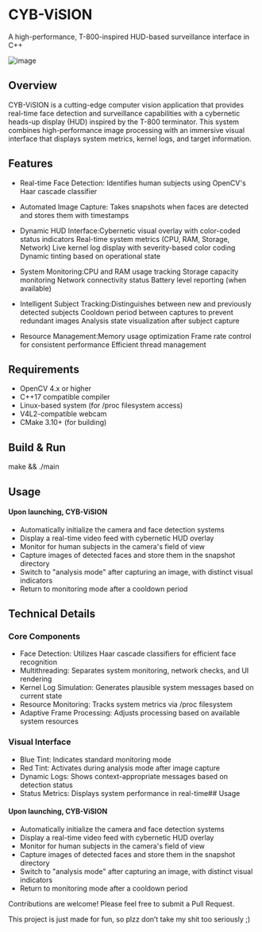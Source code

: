 
# CYB-ViSION
A high-performance, T-800-inspired HUD-based surveillance interface in C++


![image](https://github.com/user-attachments/assets/9a400aee-ea23-4367-85f1-99f5b84de020)



## Overview

CYB-ViSION is a cutting-edge computer vision application that provides real-time face detection and surveillance capabilities with a cybernetic heads-up display (HUD) inspired by the T-800 terminator. This system combines high-performance image processing with an immersive visual interface that displays system metrics, kernel logs, and target information.

## Features

* Real-time Face Detection: Identifies human subjects using OpenCV's Haar cascade classifier
* Automated Image Capture: Takes snapshots when faces are detected and stores them with timestamps
* Dynamic HUD Interface:Cybernetic visual overlay with color-coded status indicators
Real-time system metrics (CPU, RAM, Storage, Network)
Live kernel log display with severity-based color coding
Dynamic tinting based on operational state


* System Monitoring:CPU and RAM usage tracking
Storage capacity monitoring
Network connectivity status
Battery level reporting (when available)


* Intelligent Subject Tracking:Distinguishes between new and previously detected subjects
Cooldown period between captures to prevent redundant images
Analysis state visualization after subject capture


* Resource Management:Memory usage optimization
Frame rate control for consistent performance
Efficient thread management


## Requirements

* OpenCV 4.x or higher
* C++17 compatible compiler
* Linux-based system (for /proc filesystem access)
* V4L2-compatible webcam
* CMake 3.10+ (for building)


## Build & Run

make && ./main

## Usage
#### Upon launching, CYB-ViSION

* Automatically initialize the camera and face detection systems
* Display a real-time video feed with cybernetic HUD overlay
* Monitor for human subjects in the camera's field of view
* Capture images of detected faces and store them in the snapshot directory
* Switch to "analysis mode" after capturing an image, with distinct visual indicators
* Return to monitoring mode after a cooldown period
## Technical Details

### Core Components

* Face Detection: Utilizes Haar cascade classifiers for efficient face recognition
* Multithreading: Separates system monitoring, network checks, and UI rendering
* Kernel Log Simulation: Generates plausible system messages based on current state
* Resource Monitoring: Tracks system metrics via /proc filesystem
* Adaptive Frame Processing: Adjusts processing based on available system resources

### Visual Interface

* Blue Tint: Indicates standard monitoring mode
* Red Tint: Activates during analysis mode after image capture
* Dynamic Logs: Shows context-appropriate messages based on detection status
* Status Metrics: Displays system performance in real-time## Usage
#### Upon launching, CYB-ViSION

* Automatically initialize the camera and face detection systems
* Display a real-time video feed with cybernetic HUD overlay
* Monitor for human subjects in the camera's field of view
* Capture images of detected faces and store them in the snapshot directory
* Switch to "analysis mode" after capturing an image, with distinct visual indicators
* Return to monitoring mode after a cooldown period



Contributions are welcome! Please feel free to submit a Pull Request.

This project is just made for fun, so plzz don’t take my shit too seriously ;)
